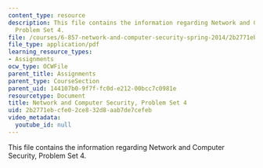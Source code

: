 ```yaml
---
content_type: resource
description: This file contains the information regarding Network and Computer Security,
  Problem Set 4.
file: /courses/6-857-network-and-computer-security-spring-2014/2b2771ebcfe02ce832d8aab7de7cefeb_MIT6_857S14_ps4.pdf
file_type: application/pdf
learning_resource_types:
- Assignments
ocw_type: OCWFile
parent_title: Assignments
parent_type: CourseSection
parent_uid: 144107b0-9f7f-fc0d-e212-00bcc7c0981e
resourcetype: Document
title: Network and Computer Security, Problem Set 4
uid: 2b2771eb-cfe0-2ce8-32d8-aab7de7cefeb
video_metadata:
  youtube_id: null
---
```

This file contains the information regarding Network and Computer Security, Problem Set 4.

